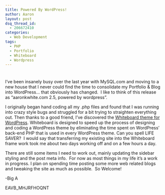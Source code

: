 ```yaml
---
title: Powered By WordPress!
author: Aaron
layout: post
dsq_thread_id:
  - 206672410
categories:
  - Web Development
tags:
  - PHP
  - Portfolio
  - Whiteboard
  - Wordpress
---
```

# 

I’ve been insanely busy over the last year with MySQL.com and moving to a new house that I never could find the time to consolidate my Portfolio & Blog into WordPress… that obviously has changed.  I like to think of this release as “aaronkwhite.com 2.5, powered by wordpress”.

I originally began hand coding all my .php files and found that I was running into crazy style bugs and struggled for a bit trying to straighten everything out. Then thanks to a good friend, I’ve discovered the [Whiteboard theme for WordPress][1]. Whiteboard is designed to speed up the process of designing and coding a WordPress theme by eliminating the time spent on WordPress’ back-end PHP that is used in every WordPress theme. Can you spell LIFE SAVER?  I would say that transferring my existing site into the Whiteboard frame work took me about two days working off and on a few hours a day.

 [1]: http://plainbeta.com/2008/05/20/whiteboard-a-free-wordpress-theme-framework/

There are still some items I need to work out, mainly updating the sidebar styling and the post meta info.  For now as most things in my life it’s a work in progress. I plan on spending time posting some more web related blogs and tweaking the site as much as possible.  So Welcome!

-Big A

EAVB_MHJRFHOQNT